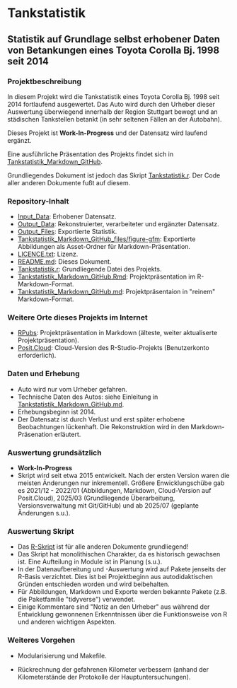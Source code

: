 # Tankstatistik

## Statistik auf Grundlage selbst erhobener Daten von Betankungen eines Toyota Corolla Bj. 1998 seit 2014

### Projektbeschreibung

In diesem Projekt wird die Tankstatistik eines Toyota Corolla Bj. 1998 seit 2014 fortlaufend ausgewertet. Das Auto wird durch den Urheber dieser Auswertung überwiegend innerhalb der Region Stuttgart bewegt und an städischen Tankstellen betankt (in sehr seltenen Fällen an der Autobahn).

Dieses Projekt ist <b>Work-In-Progress</b> und der Datensatz wird laufend ergänzt.

Eine ausführliche Präsentation des Projekts findet sich in [Tankstatistik_Markdown_GitHub](https://github.com/bartdutkiewicz/Tankstatistik/blob/main/Tankstatistik_Markdown_GitHub.md).

Grundliegendes Dokument ist jedoch das Skript [Tankstatistik.r](https://github.com/bartdutkiewicz/Tankstatistik/blob/main/Tankstatistik.r). Der Code aller anderen Dokumente fußt auf diesem.


### Repository-Inhalt

- [Input_Data](https://github.com/bartdutkiewicz/Tankstatistik/tree/main/Input_Data): Erhobener Datensatz.
- [Output_Data](https://github.com/bartdutkiewicz/Tankstatistik/tree/main/Output_Data): Rekonstruierter, verarbeiteter und ergänzter Datensatz.
- [Output_Files](https://github.com/bartdutkiewicz/Tankstatistik/tree/main/Output_Files): Exportierte Statistik.
- [Tankstatistik_Markdown_GitHub_files/figure-gfm](https://github.com/bartdutkiewicz/Tankstatistik/tree/main/Tankstatistik_Markdown_GitHub_files/figure-gfm): Exportierte Abbildungen als Asset-Ordner für Markdown-Präsentation.
- [LICENCE.txt](https://github.com/bartdutkiewicz/Tankstatistik/blob/main/LICENCE): Lizenz.
- [README.md](https://github.com/bartdutkiewicz/Tankstatistik/blob/main/README.md): Dieses Dokument.
- [Tankstatistik.r](https://github.com/bartdutkiewicz/Tankstatistik/blob/main/Tankstatistik.r): Grundliegende Datei des Projekts.
- [Tankstatistik_Markdown_GitHub.Rmd](https://github.com/bartdutkiewicz/Tankstatistik/blob/main/Tankstatistik_Markdown_GitHub.Rmd): Projektpräsentation im R-Markdown-Format.
- [Tankstatistik_Markdown_GitHub.md](https://github.com/bartdutkiewicz/Tankstatistik/blob/main/Tankstatistik_Markdown_GitHub.md): Projektpräsentaion in "reinem" Markdown-Format.


### Weitere Orte dieses Projekts im Internet
- [RPubs](https://rpubs.com/Dutkiewicz/Tankstatistik): Projektpräsentation in Markdown (älteste, weiter aktualiserte Projektpräsentation).
- [Posit.Cloud](https://posit.cloud/content/3318758): Cloud-Version des R-Studio-Projekts (Benutzerkonto erforderlich).


### Daten und Erhebung
- Auto wird nur vom Urheber gefahren.
- Technische Daten des Autos: siehe Einleitung in [Tankstatistik_Markdown_GitHub.md](https://github.com/bartdutkiewicz/Tankstatistik/blob/main/Tankstatistik_Markdown_GitHub.md).
- Erhebungsbeginn ist 2014.
- Der Datensatz ist durch Verlust und erst später erhobene Beobachtungen lückenhaft. Die Rekonstruktion wird in den Markdown-Präsenation erläutert.


### Auswertung grundsätzlich
- <b>Work-In-Progress</b>
- Skript wird seit etwa 2015 entwickelt. Nach der ersten Version waren die meisten Änderungen nur inkrementell. Größere Enwicklungschübe gab es 2021/12 - 2022/01 (Abbildungen, Markdown, Cloud-Version auf Posit.Cloud), 2025/03 (Grundliegende Überarbeitung, Versionsverwaltung mit Git/GitHub) und ab 2025/07 (geplante Änderungen s.u.).


### Auswertung Skript
- Das [R-Skript](https://github.com/bartdutkiewicz/Tankstatistik/blob/main/Tankstatistik.r) ist für alle anderen Dokumente grundliegend!
- Das Skript hat monolithischen Charakter, da es historisch gewachsen ist. Eine Aufteilung in Module ist in Planung (s.u.).
- In der Datenaufbereitung und -Auswertung wird auf Pakete jenseits der R-Basis verzichtet. Dies ist bei Projektbeginn aus autodidaktischen Gründen entschieden worden und wird beibehalten.
- Für Abbildungen, Markdown und Exporte werden bekannte Pakete (z.B. die Paketfamilie "tidyverse") verwendet.
- Einige Kommentare sind "Notiz an den Urheber" aus während der Entwicklung gewonnenen Erkenntnissen über die Funktionsweise von R und anderen wichtigen Aspekten.


### Weiteres Vorgehen

- Modularisierung und Makefile.

- Rückrechnung der gefahrenen Kilometer verbessern (anhand der Kilometerstände der Protokolle der Hauptuntersuchungen).
